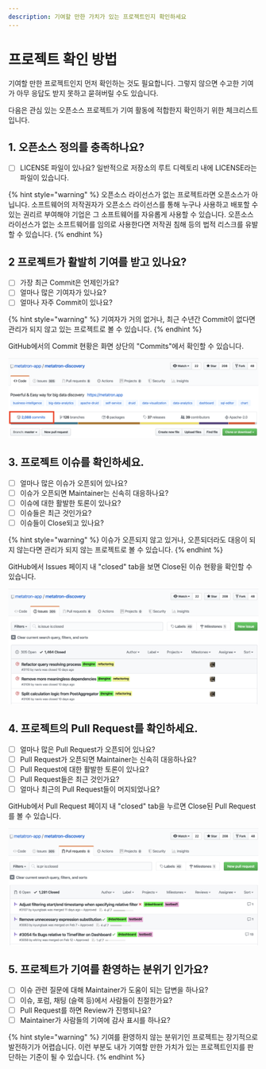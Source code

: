 ```yaml
---
description: 기여할 만한 가치가 있는 프로젝트인지 확인하세요
---
```


# 프로젝트 확인 방법

기여할 만한 프로젝트인지 먼저 확인하는 것도 필요합니다. 그렇지 않으면 수고한 기여가 아무 응답도 받지 못하고 묻혀버릴 수도 있습니다. 

다음은 관심 있는 오픈소스 프로젝트가 기여 활동에 적합한지 확인하기 위한 체크리스트입니다.

## 1. 오픈소스 정의를 충족하나요?

* [ ] LICENSE 파일이 있나요? 일반적으로 저장소의 루트 디렉토리 내에 LICENSE라는 파일이 있습니다.

{% hint style="warning" %}
오픈소스 라이선스가 없는 프로젝트라면 오픈소스가 아닙니다. 소프트웨어의 저작권자가 오픈소스 라이선스를 통해 누구나 사용하고 배포할 수 있는 권리르 부여해야 기업은 그 소프트웨어를 자유롭게 사용할 수 있습니다. 오픈소스 라이선스가 없는 소프트웨어를 임의로 사용한다면 저작권 침해 등의 법적 리스크를 유발할 수 있습니다. 
{% endhint %}

## 2 프로젝트가 활발히 기여를 받고 있나요?

* [ ] 가장 최근 Commit은 언제인가요?
* [ ] 얼마나 많은 기여자가 있나요?
* [ ] 얼마나 자주 Commit이 있나요?

{% hint style="warning" %}
기여자가 거의 없거나, 최근 수년간 Commit이 없다면 관리가 되지 않고 있는 프로젝트로 볼 수 있습니다. 
{% endhint %}

GitHub에서의 Commit 현황은 화면 상단의 "Commits"에서 확인할 수 있습니다. 

![](../../../.gitbook/assets/screen-shot-2020-03-16-at-9.43.33-am.png)

## 3. 프로젝트 이슈를 확인하세요. 

* [ ] 얼마나 많은 이슈가 오픈되어 있나요?
* [ ] 이슈가 오픈되면 Maintainer는 신속히 대응하나요?
* [ ] 이슈에 대한 활발한 토론이 있나요?
* [ ] 이슈들은 최근 것인가요?
* [ ] 이슈들이 Close되고 있나요?

{% hint style="warning" %}
이슈가 오픈되지 않고 있거나, 오픈되더라도 대응이 되지 않는다면 관리가 되지 않는 프로젝트로 볼 수 있습니다. 
{% endhint %}

GitHub에서 Issues 페이지 내 "closed" tab을 보면 Close된 이슈 현황을 확인할 수 있습니다. 

![](../../../.gitbook/assets/screen-shot-2020-03-16-at-9.53.46-am.png)

## 4. 프로젝트의 Pull Request를 확인하세요. 

* [ ] 얼마나 많은 Pull Request가 오픈되어 있나요?
* [ ] Pull Request가 오픈되면 Maintainer는 신속히 대응하나요?
* [ ] Pull Request에 대한 활발한 토론이 있나요?
* [ ] Pull Request들은 최근 것인가요?
* [ ] 얼마나 최근의 Pull Request들이 머지되었나요?

GitHub에서 Pull Request 페이지 내 "closed" tab을 누르면 Close된 Pull Request를 볼 수 있습니다. 

![](../../../.gitbook/assets/screen-shot-2020-03-16-at-10.03.44-am.png)

## 5. 프로젝트가 기여를 환영하는 분위기 인가요?

* [ ] 이슈 관련 질문에 대해 Maintainer가 도움이 되는 답변을 하나요?
* [ ] 이슈, 포럼, 채팅 \(슬랙 등\)에서 사람들이 친절한가요?
* [ ] Pull Request를 하면 Review가 진행되나요?
* [ ] Maintainer가 사람들의 기여에 감사 표시를 하나요?

{% hint style="warning" %}
기여를 환영하지 않는 분위기인 프로젝트는 장기적으로 발전하기가 어렵습니다. 이런 부분도 내가 기여할 만한 가치가 있는 프로젝트인지를 판단하는 기준이 될 수 있습니다. 
{% endhint %}

